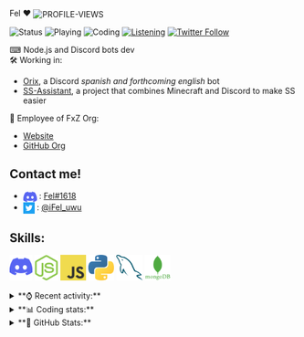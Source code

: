 Fel ♥ <img src="https://komarev.com/ghpvc/?username=Felimir" alt="PROFILE-VIEWS" align="center" />

![Status](https://img.shields.io/endpoint?url=https://dev.discordprofiles.me/api/badge/status/428175207010926613)
![Playing](https://img.shields.io/endpoint?url=https://dev.discordprofiles.me/api/badge/playing/428175207010926613) 
![Coding](https://img.shields.io/endpoint?url=https://dev.discordprofiles.me/api/badge/vscode/428175207010926613)
[![Listening](https://img.shields.io/endpoint?url=https://dev.discordprofiles.me/api/badge/spotify/428175207010926613)]((https://dev.discordprofiles.me/openspotify/428175207010926613))
[![Twitter Follow](https://img.shields.io/twitter/follow/iFel_uwu?color=1DA1F2&logo=twitter&style=flat)](https://twitter.com/intent/follow?screen_name=iFel_uwu)

⌨ Node.js and Discord bots dev<br>
🛠 Working in:
* [Orix](https://fxz-org.com/orix-mejor-bot-discord/), a Discord *spanish and forthcoming english* bot
* [SS-Assistant](https://github.com/SS-Assistant/), a project that combines Minecraft and Discord to make SS easier

🎈 Employee of FxZ Org:
  - [Website](https://fxz-org.com/)
  - [GitHub Org](https://fxz-org.com/OrganizacionFxZ/)

## **Contact me!**
- <img src="https://raw.githubusercontent.com/Felimir/Felimir/main/assets/Discord.png" align="center"> : [Fel#1618](https://discord.com/users/428175207010926613)
- <img src="https://raw.githubusercontent.com/Felimir/Felimir/main/assets/Twitter.png" align="center"> : [@iFel_uwu](https://twitter.com/iFel_uwu/)

## **Skills:**
[<img src="./assets/DLogo.png" alt="DISCORD-LOGO" height="45" wight="45" />](https://discord.com/)
[<img src="./assets/NodeJS.png" alt="NODEJS-LOGO" height="45" wight="45" />](https://nodejs.org/)
[<img src="./assets/JavaScript.jpg" alt="JS-LOGO" height="45" wight="45" />](https://www.javascript.com/)
[<img src="./assets/Python.png" alt="PYTHON-LOGO" height="45" wight="45" />](https://www.python.org/)
[<img src="./assets/MySQL.png" alt="MYSQL-LOGO" height="45" wight="45" />](https://www.mysql.com/)
[<img src="./assets/MongoDB.png" alt="MONGODB-LOGO" height="45" wight="45" />](https://www.mongodb.com/)

<details>
<summary>**⌚ Recent activity:**</summary>
  
<!--START_SECTION:activity-->
1. 🎉 Merged PR [#1](https://github.com/Felimir/discord-giveaways-esp/pull/1) in [Felimir/discord-giveaways-esp](https://github.com/Felimir/discord-giveaways-esp)
2. 🎉 Merged PR [#2](https://github.com/Felimir/discord-giveaways-esp/pull/2) in [Felimir/discord-giveaways-esp](https://github.com/Felimir/discord-giveaways-esp)
3. 🗣 Commented on [#168](https://github.com/discord-tickets/bot/issues/168) in [discord-tickets/bot](https://github.com/discord-tickets/bot)
<!--END_SECTION:activity-->
</details>

<details>
<summary>**📊 Coding stats:**</summary>

<!--START_SECTION:waka-->
![Profile Views](http://img.shields.io/badge/Profile%20Views-0-blue)

**🐱 My GitHub Data** 

> 🏆 894 Contributions in the Year 2021
 > 
> 📦 2.4 kB Used in GitHub's Storage 
 > 
> 🚫 Not Opted to Hire
 > 
> 📜 15 Public Repositories 
 > 
> 🔑 5 Private Repositories  
 > 
**I'm an Early 🐤** 

```text
🌞 Morning    42 commits     █████░░░░░░░░░░░░░░░░░░░░   21.21% 
🌆 Daytime    75 commits     █████████░░░░░░░░░░░░░░░░   37.88% 
🌃 Evening    72 commits     █████████░░░░░░░░░░░░░░░░   36.36% 
🌙 Night      9 commits      █░░░░░░░░░░░░░░░░░░░░░░░░   4.55%

```
📅 **I'm Most Productive on Thursday** 

```text
Monday       28 commits     ███░░░░░░░░░░░░░░░░░░░░░░   14.14% 
Tuesday      33 commits     ████░░░░░░░░░░░░░░░░░░░░░   16.67% 
Wednesday    36 commits     ████░░░░░░░░░░░░░░░░░░░░░   18.18% 
Thursday     38 commits     ████░░░░░░░░░░░░░░░░░░░░░   19.19% 
Friday       28 commits     ███░░░░░░░░░░░░░░░░░░░░░░   14.14% 
Saturday     13 commits     █░░░░░░░░░░░░░░░░░░░░░░░░   6.57% 
Sunday       22 commits     ██░░░░░░░░░░░░░░░░░░░░░░░   11.11%

```


📊 **This Week I Spent My Time On** 

```text
⌚︎ Time Zone: America/Montevideo

💬 Programming Languages: 
JavaScript               11 hrs 34 mins      ████████████████████████░   96.59% 
Other                    19 mins             ░░░░░░░░░░░░░░░░░░░░░░░░░   2.68% 
JSON                     4 mins              ░░░░░░░░░░░░░░░░░░░░░░░░░   0.58% 
Bash                     0 secs              ░░░░░░░░░░░░░░░░░░░░░░░░░   0.12% 
Git Config               0 secs              ░░░░░░░░░░░░░░░░░░░░░░░░░   0.03%

🔥 Editors: 
VS Code                  11 hrs 59 mins      █████████████████████████   100.0%

🐱‍💻 Projects: 
orix                     7 hrs 45 mins       ████████████████░░░░░░░░░   64.77% 
yessi                    4 hrs 13 mins       ████████░░░░░░░░░░░░░░░░░   35.23%

💻 Operating System: 
Windows                  11 hrs 59 mins      █████████████████████████   100.0%

```

**I Mostly Code in JavaScript** 

```text
JavaScript               9 repos             ████████████████░░░░░░░░░   64.29% 
Python                   3 repos             █████░░░░░░░░░░░░░░░░░░░░   21.43% 
Java                     1 repo              █░░░░░░░░░░░░░░░░░░░░░░░░   7.14% 
EJS                      1 repo              █░░░░░░░░░░░░░░░░░░░░░░░░   7.14%

```


**Timeline**

![Chart not found](https://raw.githubusercontent.com/Felimir/Felimir/main/charts/bar_graph.png) 


 Last Updated on 23/09/2021
<!--END_SECTION:waka-->
</details>

<details>
<summary>**👀 GitHub Stats:**</summary>
  
<a href="https://github.com/anuraghazra/github-readme-stats">
    <img align="center" src="https://github-readme-stats.vercel.app/api?username=Felimir&show_icons=true&theme=outrun" heigth="450" width="450" />
</a>
<a href="https://github.com/anuraghazra/github-readme-stats">
    <img align="center" src="https://github-readme-stats.vercel.app/api/wakatime?username=Felimir&theme=outrun" heigth="450" width="450" />
</a>
  
> Thanks **[anuraghazra](https://github.com/anuraghazra/)** for creating **[GitHub Readme Stats](https://github.com/anuraghazra/github-readme-stats/)**

</details>

